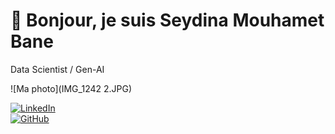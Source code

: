 # 👋 Bonjour, je suis Seydina Mouhamet Bane
Data Scientist / Gen-AI

![Ma photo](IMG_1242 2.JPG)

[![LinkedIn](https://img.shields.io/badge/LinkedIn-0077B5?style=for-the-badge&logo=linkedin&logoColor=white)](https://www.linkedin.com/in/seydina-mouhamet-bane-4710931a1)  
[![GitHub](https://img.shields.io/badge/GitHub-100000?style=for-the-badge&logo=github&logoColor=white)](https://github.com/SeydinaBANE)



